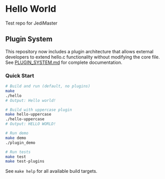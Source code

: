 # Hello World
Test repo for JediMaster

## Plugin System

This repository now includes a plugin architecture that allows external developers to extend hello.c functionality without modifying the core file. See [PLUGIN_SYSTEM.md](PLUGIN_SYSTEM.md) for complete documentation.

### Quick Start

```bash
# Build and run (default, no plugins)
make
./hello
# Output: Hello world!

# Build with uppercase plugin
make hello-uppercase
./hello-uppercase
# Output: HELLO WORLD!

# Run demo
make demo
./plugin_demo

# Run tests
make test
make test-plugins
```

See `make help` for all available build targets.
